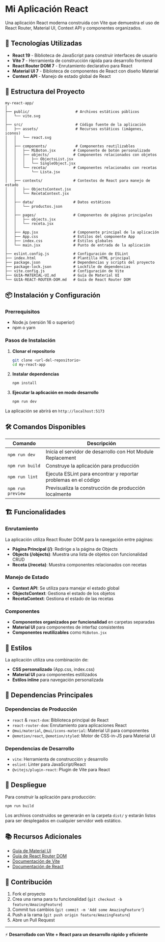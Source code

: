 # Mi Aplicación React

Una aplicación React moderna construida con Vite que demuestra el uso de React Router, Material UI, Context API y componentes organizados.

## 🚀 Tecnologías Utilizadas

- **React 19** - Biblioteca de JavaScript para construir interfaces de usuario
- **Vite 7** - Herramienta de construcción rápida para desarrollo frontend
- **React Router DOM 7** - Enrutamiento declarativo para React
- **Material UI 7** - Biblioteca de componentes de React con diseño Material
- **Context API** - Manejo de estado global de React

## 📁 Estructura del Proyecto

```
my-react-app/
│
├── public/                     # Archivos estáticos públicos
│   └── vite.svg
│
├── src/                        # Código fuente de la aplicación
│   ├── assets/                 # Recursos estáticos (imágenes, iconos)
│   │   └── react.svg
│   │
│   ├── components/             # Componentes reutilizables
│   │   ├── MiBoton.jsx        # Componente de botón personalizado
│   │   ├── objects/           # Componentes relacionados con objetos
│   │   │   ├── ObjectsList.jsx
│   │   │   └── SingleObject.jsx
│   │   └── receta/            # Componentes relacionados con recetas
│   │       └── Lista.jsx
│   │
│   ├── contexts/              # Contextos de React para manejo de estado
│   │   ├── ObjectsContext.jsx
│   │   └── RecetaContext.jsx
│   │
│   ├── data/                  # Datos estáticos
│   │   └── productos.json
│   │
│   ├── pages/                 # Componentes de páginas principales
│   │   ├── objects.jsx
│   │   └── receta.jsx
│   │
│   ├── App.jsx                # Componente principal de la aplicación
│   ├── App.css                # Estilos del componente App
│   ├── index.css              # Estilos globales
│   └── main.jsx               # Punto de entrada de la aplicación
│
├── eslint.config.js           # Configuración de ESLint
├── index.html                 # Plantilla HTML principal
├── package.json               # Dependencias y scripts del proyecto
├── package-lock.json          # Lockfile de dependencias
├── vite.config.js             # Configuración de Vite
├── GUIA-MATERIAL-UI.md        # Guía de Material UI
└── GUIA-REACT-ROUTER-DOM.md   # Guía de React Router DOM
```

## 📦 Instalación y Configuración

### Prerrequisitos
- Node.js (versión 16 o superior)
- npm o yarn

### Pasos de Instalación

1. **Clonar el repositorio**
   ```bash
   git clone <url-del-repositorio>
   cd my-react-app
   ```

2. **Instalar dependencias**
   ```bash
   npm install
   ```

3. **Ejecutar la aplicación en modo desarrollo**
   ```bash
   npm run dev
   ```

La aplicación se abrirá en `http://localhost:5173`

## 🛠️ Comandos Disponibles

| Comando | Descripción |
|---------|-------------|
| `npm run dev` | Inicia el servidor de desarrollo con Hot Module Replacement |
| `npm run build` | Construye la aplicación para producción |
| `npm run lint` | Ejecuta ESLint para encontrar y reportar problemas en el código |
| `npm run preview` | Previsualiza la construcción de producción localmente |

## 🏗️ Funcionalidades

### Enrutamiento
La aplicación utiliza React Router DOM para la navegación entre páginas:
- **Página Principal (/)**: Redirige a la página de Objects
- **Objects (/objects)**: Muestra una lista de objetos con funcionalidad CRUD
- **Receta (/receta)**: Muestra componentes relacionados con recetas

### Manejo de Estado
- **Context API**: Se utiliza para manejar el estado global
- **ObjectsContext**: Gestiona el estado de los objetos
- **RecetaContext**: Gestiona el estado de las recetas

### Componentes
- **Componentes organizados por funcionalidad** en carpetas separadas
- **Material UI** para componentes de interfaz consistentes
- **Componentes reutilizables** como `MiBoton.jsx`

## 🎨 Estilos

La aplicación utiliza una combinación de:
- **CSS personalizado** (App.css, index.css)
- **Material UI** para componentes estilizados
- **Estilos inline** para navegación personalizada

## 📄 Dependencias Principales

### Dependencias de Producción
- `react` & `react-dom`: Biblioteca principal de React
- `react-router-dom`: Enrutamiento para aplicaciones React
- `@mui/material`, `@mui/icons-material`: Material UI para componentes
- `@emotion/react`, `@emotion/styled`: Motor de CSS-in-JS para Material UI

### Dependencias de Desarrollo
- `vite`: Herramienta de construcción y desarrollo
- `eslint`: Linter para JavaScript/React
- `@vitejs/plugin-react`: Plugin de Vite para React

## 🚀 Despliegue

Para construir la aplicación para producción:

```bash
npm run build
```

Los archivos construidos se generarán en la carpeta `dist/` y estarán listos para ser desplegados en cualquier servidor web estático.

## 📚 Recursos Adicionales

- [Guía de Material UI](./GUIA-MATERIAL-UI.md)
- [Guía de React Router DOM](./GUIA-REACT-ROUTER-DOM.md)
- [Documentación de Vite](https://vitejs.dev/)
- [Documentación de React](https://react.dev/)

## 🤝 Contribución

1. Fork el proyecto
2. Crea una rama para tu funcionalidad (`git checkout -b feature/AmazingFeature`)
3. Commit tus cambios (`git commit -m 'Add some AmazingFeature'`)
4. Push a la rama (`git push origin feature/AmazingFeature`)
5. Abre un Pull Request

---

⚡ **Desarrollado con Vite + React para un desarrollo rápido y eficiente**